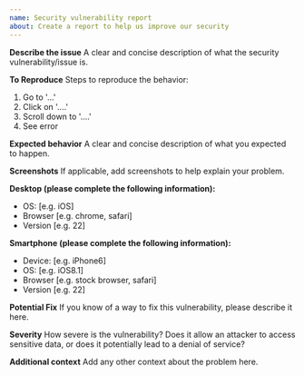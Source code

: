 ```yaml
---
name: Security vulnerability report
about: Create a report to help us improve our security
---
```


**Describe the issue**
A clear and concise description of what the security vulnerability/issue is.

**To Reproduce**
Steps to reproduce the behavior:

1. Go to '...'
2. Click on '....'
3. Scroll down to '....'
4. See error

**Expected behavior**
A clear and concise description of what you expected to happen.

**Screenshots**
If applicable, add screenshots to help explain your problem.

**Desktop (please complete the following information):**

-   OS: [e.g. iOS]
-   Browser [e.g. chrome, safari]
-   Version [e.g. 22]

**Smartphone (please complete the following information):**

-   Device: [e.g. iPhone6]
-   OS: [e.g. iOS8.1]
-   Browser [e.g. stock browser, safari]
-   Version [e.g. 22]

**Potential Fix**
If you know of a way to fix this vulnerability, please describe it here.

**Severity**
How severe is the vulnerability? Does it allow an attacker to access sensitive data, or does it potentially lead to a denial of service?

**Additional context**
Add any other context about the problem here.
